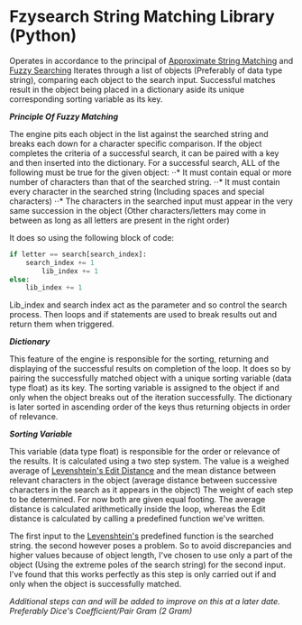 # Fzysearch String Matching Library (Python)

Operates in accordance to the principal of [Approximate String Matching](https://en.wikipedia.org/wiki/Approximate_string_matching) and [Fuzzy Searching](http://whatis.techtarget.com/definition/fuzzy-search)
Iterates through a list of objects (Preferably of data type string), comparing 
each object to the search input. Successful matches result in the object being 
placed in a dictionary aside its unique corresponding sorting variable as its key.

***Principle Of Fuzzy Matching***

The engine pits each object in the list against the searched string and breaks 
each down for a character specific comparison. If the object completes the criteria 
of a successful search, it can be paired with a key and then inserted into the 
dictionary. For a successful search, ALL of the following must be true for the given 
object: 
⋅⋅* It must contain equal or more number of characters than that of the searched string.
⋅⋅* It must contain every character in the searched string (Including spaces and special 
	characters) 
⋅⋅* The characters in the searched input must appear in the very same 
	succession in the object (Other characters/letters may come in between as long as 
	all letters are present in the right order)

It does so using the following block of code:

```python
if letter == search[search_index]:
	search_index += 1
        lib_index += 1
else:
	lib_index += 1
```

Lib_index and search index act as the parameter and so control the search process.
Then loops and if statements are used to break results out and return them when
triggered.

***Dictionary***

This feature of the engine is responsible for the sorting, returning and displaying 
of the successful results on completion of the loop. It does so by pairing the 
successfully matched object with a unique sorting variable (data type float) as its key.
The sorting variable is assigned to the object if and only when the object breaks out 
of the iteration successfully. The dictionary is later sorted in ascending order of 
the keys thus returning objects in order of relevance.

***Sorting Variable***

This variable (data type float) is responsible for the order or relevance of the results. 
It is calculated using a two step system. The value is a weighed average of 
[Levenshtein's Edit Distance](https://en.wikipedia.org/wiki/Levenshtein_distance) and the mean distance between relevant characters in the object 
(average distance between successive characters in the search as it appears in the object)
The weight of each step to be determined. For now both are given equal footing. The average 
distance is calculated arithmetically inside the loop, whereas the Edit distance is 
calculated by calling a predefined function we've written.

The first input to the [Levenshtein's](https://en.wikipedia.org/wiki/Vladimir_Levenshtein) predefined function is the searched string. the second
however poses a problem. So to avoid discrepancies and higher values because of object length, 
I've chosen to use only a part of the object (Using the extreme poles of the search string) 
for the second input.
I've found that this works perfectly as this step is only carried out if and only when the 
object is successfully matched.

*Additional steps can and will be added to improve on this at a later date. Preferably Dice's
Coefficient/Pair Gram (2 Gram)*
